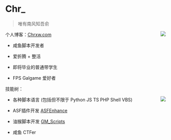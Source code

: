 # Chr_

> 唯有南风知吾俞

<a href="https://github.com/chr233">
  <img align="right" src="https://github-readme-stats.vercel.app/api?username=chr233&theme=vue-dark&show_icons=true">
</a>

个人博客：[Chrxw.com](https://blog.chrxw.com)

- 咸鱼脚本开发者

- 爱折腾 + 整活

- 即将毕业的普通带学生

- FPS Galgame 爱好者

技能树：

<a href="#">
  <img align="right" src="https://github-readme-stats.vercel.app/api/top-langs/?username=chr233&theme=vue-dark&hide=css,html">
</a>

- 各种脚本语言 (包括但不限于 Python JS TS PHP Shell VBS)

- ASF插件开发 [ASFEnhance](https://github.com/chr233/ASFEnhance)

- 油猴脚本开发 [GM_Scripts](https://github.com/chr233/GM_Scripts)

- 咸鱼 CTFer
